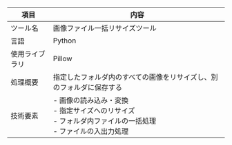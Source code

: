 | 項目         | 内容                                                                 |
|--------------|----------------------------------------------------------------------|
| ツール名     | 画像ファイル一括リサイズツール                                      |
| 言語         | Python                                                               |
| 使用ライブラリ | Pillow                                                              |
| 処理概要     | 指定したフォルダ内のすべての画像をリサイズし、別のフォルダに保存する  |
| 技術要素     | - 画像の読み込み・変換<br>- 指定サイズへのリサイズ<br>- フォルダ内ファイルの一括処理<br>- ファイルの入出力処理 |

